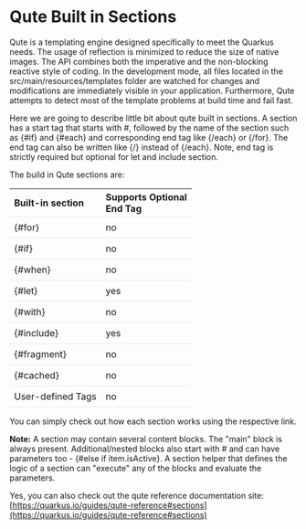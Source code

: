# Qute Built in Sections

Qute is a templating engine designed specifically to meet the Quarkus needs. The usage of reflection is minimized to reduce the size of native images. The API combines both the imperative and the non-blocking reactive style of coding. In the development mode, all files located in the src/main/resources/templates folder are watched for changes and modifications are immediately visible in your application. Furthermore, Qute attempts to detect most of the template problems at build time and fail fast.

Here we are going to describe little bit about qute built in sections. A section has a start tag that starts with #, followed by the name of the section such as {#if} and {#each} and corresponding end tag like {/each} or {/for}. The end tag can also be written like {/} instead of {/each}. Note, end tag is strictly required but optional for let and include section.

The build in Qute sections are:

<table style="width: 75%;">
        <tr style="text-align: left;">
            <th style="border-bottom: 1px solid #D6EEEE">Built-in section</th>
            <th style="border-bottom: 1px solid #D6EEEE">Supports Optional <br/> End Tag</th>
        </tr>
        <tr>
            <td style="padding: 8px; text-align: left; border-bottom: 1px solid #D6EEEE">{#for}</td>
            <td style="padding: 8px; text-align: left; border-bottom: 1px solid #D6EEEE"">no</td>
        </tr>
        <tr>
            <td style="padding: 8px; text-align: left; border-bottom: 1px solid #D6EEEE"">{#if}</td>
            <td style="padding: 8px; text-align: left; border-bottom: 1px solid #D6EEEE"">no</td>
        </tr>
        <tr>
            <td style="padding: 8px; text-align: left; border-bottom: 1px solid #D6EEEE"">{#when}</td>
            <td style="padding: 8px; text-align: left; border-bottom: 1px solid #D6EEEE"">no</td>
        </tr>
        <tr>
            <td style="padding: 8px; text-align: left; border-bottom: 1px solid #D6EEEE"">{#let}</td>
            <td style="padding: 8px; text-align: left; border-bottom: 1px solid #D6EEEE"">yes</td>
        </tr>
        <tr>
            <td style="padding: 8px; text-align: left; border-bottom: 1px solid #D6EEEE"">{#with}</td>
            <td style="padding: 8px; text-align: left; border-bottom: 1px solid #D6EEEE"">no</td>
        </tr>
        <tr>
            <td style="padding: 8px; text-align: left; border-bottom: 1px solid #D6EEEE"">{#include}</td>
            <td style="padding: 8px; text-align: left; border-bottom: 1px solid #D6EEEE"">yes</td>
        </tr>
        <tr>
            <td style="padding: 8px; text-align: left; border-bottom: 1px solid #D6EEEE"">{#fragment}</td>
            <td style="padding: 8px; text-align: left; border-bottom: 1px solid #D6EEEE"">no</td>
        </tr>
        <tr>
            <td style="padding: 8px; text-align: left; border-bottom: 1px solid #D6EEEE"">{#cached}</td>
            <td style="padding: 8px; text-align: left; border-bottom: 1px solid #D6EEEE"">no</td>
        </tr>
          <tr>
            <td style="padding: 8px; text-align: left; border-bottom: 1px solid #D6EEEE"">User-defined Tags</td>
            <td style="padding: 8px; text-align: left; border-bottom: 1px solid #D6EEEE">no</td>
        </tr>
    </table>


You can simply check out how each section works using the respective link. 

**Note:** A section may contain several content blocks. The "main" block is always present. Additional/nested blocks also start with # and can have parameters too - {#else if item.isActive}. A section helper that defines the logic of a section can "execute" any of the blocks and evaluate the parameters.

Yes, you can also check out the qute reference documentation site: [https://quarkus.io/guides/qute-reference#sections](https://quarkus.io/guides/qute-reference#sections)

